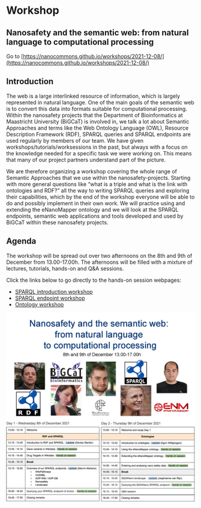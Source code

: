 # Workshop 
## Nanosafety and the semantic web: from natural language to computational processing

Go to [https://nanocommons.github.io/workshops/2021-12-08/](https://nanocommons.github.io/workshops/2021-12-08/)

## Introduction

The web is a large interlinked resource of information, which is largely represented in natural language. One of the main goals of the semantic web is to convert this data into formats suitable for computational processing. Within the nanosafety projects that the Department of Bioinformatics at Maastricht University (BiGCaT) is involved in, we talk a lot about Semantic Approaches and terms like the Web Ontology Language (OWL), Resource Description Framework (RDF), SPARQL queries and SPARQL endpoints are used regularly by members of our team. We have given workshops/tutorials/worksessions in the past, but always with a focus on the knowledge needed for a specific task we were working on. This means that many of our project partners understand part of the picture.

We are therefore organizing a workshop covering the whole range of Semantic Approaches that we use within the nanosafety-projects. Starting with more general questions like “what is a triple and what is the link with ontologies and RDF?” all the way to writing SPARQL queries and exploring their capabilities, which by the end of the workshop everyone will be able to do and possibly implement in their own work. We will practice using and extending the eNanoMapper ontology and we will look at the SPARQL endpoints, semantic web applications and tools developed and used by BiGCaT within these nanosafety projects.

## Agenda
The workshop will be spread out over two afternoons on the 8th and 9th of December from 13.00-17.00h. The afternoons will be filled with a mixture of lectures, tutorials, hands-on and Q&A sessions. 

Click the links below to go directly to the hands-on session webpages:
- [SPARQL introduction workshop]()
- [SPARQL endpoint workshop](https://nanocommons.github.io/workshops/2021-12-08/SPARQLendpoint)
- [Ontology workshop](https://nanocommons.github.io/workshops/2021-12-08/Ontology)

<img src="agenda.jpg">
